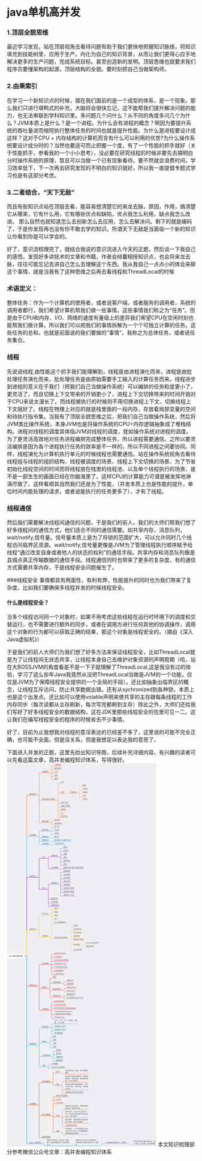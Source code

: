 # java单机高并发

### 1.顶层全貌思维
最近学习发现，站在顶层视角去看待问题有助于我们更快地把握知识脉络，将知识填充到技能树里，应用于生产。内化为自己的知识背景，从而让我们更得心应手地解决更多的生产问题，完成系统目标。甚至创造新的发明。顶层思维也就要求我们程序员要懂架构的起源，顶层结构的全貌。要时刻把自己当做架构师。
### 2.由果索引
在学习一个新知识点的时候，摆在我们面前的是一个成型的体系，是一个现象。那么我们只进行填鸭式的补充，大脑将会很快忘记，这不能帮我们提升解决问题的能力，也无法串联到学科知识里。多问题几个问什么？从不同的角度多问几个为什么？JVM本质上是什么？是一个进程。为什么会有进程的概念？啊因为要提升系统的吞吐量进而缩短执行整体任务的时间也就是提升性能。为什么是进程要设计成这样？这对于CPU + 内存结构的计算机而言有什么可以利用的优势?为什么操作系统要设计成分时的？当然也要适可而止把握一个度，有了一个性能的抓手就好（关于性能抓手，参看我的一个小小思考），没必要在研究线程的时候非要先去搞明白分时操作系统的原理，暂且可以当做一个已有现象看待。要不然就会浪费时间，学习效率低下，下一次再去研究发现的不明白的知识就好。所以我一直提倡专题式学习也是有这部分考虑。
### 3.二者结合，“天下无敌”
而且有些知识点站在顶层去看，能容易想清楚它的来龙去脉，原因，作用，搞清楚它从哪来，它有什么用，它有哪些优点和缺陷，优点我怎么利用，缺点我怎么改进。 那么自然也就知道怎么去创新怎么去应用，怎么去解决问。剩下的就是编码了，于是你发现再也没有你不敢去学的知识。所谓天下无敌是当面临一个新的知识让你看到你是可以学会的。
     
好了，意识流梳理完了，就结合我说的意识流进入今天的正题，然后谈一下我自己的感悟。发现好多讲技术的文章和书籍，作者会倾囊相授知识点，也会将来龙去脉，往往可能忘记去讲自己怎么去理解这个东西。我从我自己一点点小的体会来聊这个事情，就是当我有了这种思维之后再去看线程和ThreadLocal的时候

### 术语定义：
整体任务：作为一个计算机的使用者，或者说客户端，或者服务的调用者，系统的调用者都行，我们希望计算机帮我们做一些事情，这些事情我们称之为“任务”。但是由于CPU和内存、I/O、网络的速度有量级上的差异我们希望CPU在空闲时刻也能帮我们做计算。所以我们可以把我们的事情拆解为一个个可独立计算的任务。这些任务的总和，也就是前面说的我们要做的“事情”，我称之为总体任务，或者说任务集合。

### 线程
先说说线程,由性能这个抓手我们能理解到，线程是由进程演化而来，进程是由批处理任务演化而来，批处理任务是由原始需要手工输入的计算任务而来。线程进步到进程的意义在于我们（把我们自己当做操作系统）可以编排的任务粒度更小了，更灵活了，而且切换上下文带来的开销更小了，进程上下文切换带来的时间开销对于CPU来说太漫长了。而线程被执行的时候则不用切换进程上下文，切换线程上下文就好了。线程在物理上对应的就是栈里面的一段内存，存放着局部变量的空间和待执行指令集。当我有了顶层全貌思维之后，把我们自己当做操作系统，然后将JVM类比操作系统，本身JVM也是将操作系统的CPU+内存逻辑抽象成了堆栈结构。进程对线程的调度具体指JVM对线程的调度，犹如操作系统对进程的调度。为了更灵活高效地对任务进程编排完成整体任务，所以进程需要通信。之所以要灵活编排是因为各个进程执行任务的效率是不一样的，所以不同进程之间要协同。同样，线程演化为计算机执行单元的时候线程也需要通信。站在操作系统视角去看待线程组与线程的组织结构、线程被调度的场景、线程上下文切换的场景、为了节省初始化线程空间的时间而将线程放在栈里的线程池、以及单个线程执行的场景、是不是一部生生的画面已经在你脑海里了。这样CPU的计算能力可谓是被发挥地淋漓尽致了。这样看顺其自然我们还是为了性能，（并发本质上也是性能的提升，单位时间内能处理的请求，或者说能执行的任务更多了），才有了线程。
### 线程通信
然后我们需要解决线程间通信的问题，于是我们的前人，我们的大师们帮我们想了好多线程间的通信方式，他们适合不同的通信需要。如共享内存，消息队列，wait/notify,信号量。信号量本质上是为了将锁的范围扩大，可以允许同时几个线程访问临界区资源。wait/notify,信号量更像是JVM为了管理线程执行顺序赋予给线程“通过改变自身或者他人的状态的权利”的通信手段。共享内存和消息队列像是县城点真正传输数据的通信手段。线程通信同时也带来了更多的复杂度，有的通信方式需要共享内存，于是线程安全问题催生了。

###线程安全
事情都具有两面性，有利有弊，性能提升的同时也为我们带来了复杂度，比如我们要确保多线程并发的时候线程安全。

#### 什么是线程安全？

当多个线程访问同一个对象时，如果不用考虑这些线程在运行时环境下的调度和交替运行，也不需要进行额外的同步，或者在调用方进行任何其他的协调操作，调用这个对象的行为都可以获取正确的结果，那这个对象是线程安全的。（摘自《深入Java虚拟机》）

于是我们的前人大师们为我们想了好多方法来保证线程安全，比如ThreadLocal就是为了让线程间无状态共享，让线程本身自己去维护对象资源的声明周期（哈，站在大BOSSJVM的角度看是不是一下子就理解了ThreadLocal,这是我没有过的体验，学习了这么些年Java我竟然从没把ThreadLocal当做是JVM的一个功能，仅仅是JVM为了保障线程安全提供的一个全局的手段）。还比如抽象出临界区的概念，让线程互斥访问，防止共享数据出错。还有从sychronized到各种锁，本质上也是这个出发点。还比如可以使用volatile声明来使共享的主存跟每条线程的工作内存同步（每次读都从主存刷新，每次写完都刷到主存）除此之外，大师们还给我们写好了好多线程安全的数据结构，这在JDK里那些线程安全的包里可见一二。这让我们在编写线程安全的程序的时候省去不少事情。

好了，目前为止我想我对线程的意淫表达的已经差不多了，这里说的可能不完全正确，也可能不全面，但是没关系，但是我想足以表达我的意思了。

下面进入并发的正题，这里先给出知识导图，后续补充详细内容。有兴趣的读者可以先看这篇文章，高并发编程知识体系，写得很好。
![image](../pics/Java单机高并发.png)
本文知识梳理部分参考微信公众号文章：高并发编程知识体系
